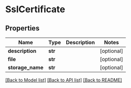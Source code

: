 # SslCertificate

## Properties
Name | Type | Description | Notes
------------ | ------------- | ------------- | -------------
**description** | **str** |  | [optional] 
**file** | **str** |  | [optional] 
**storage_name** | **str** |  | [optional] 

[[Back to Model list]](../README.md#documentation-for-models) [[Back to API list]](../README.md#documentation-for-api-endpoints) [[Back to README]](../README.md)

